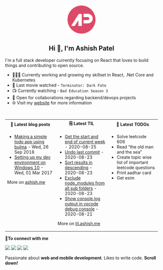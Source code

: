<p align="center">
  <img src="https://raw.githubusercontent.com/ashishdotme/assets/master/logo.png" alt="drawing" width="100"/>
</p>

<h2 align="center">Hi 👋, I'm Ashish Patel</h2>

I'm a full stack developer currently focusing on React that loves to build things and contributing to open source.

- 👨🏽‍💻 Currently working and growing my skillset in React, .Net Core and Kubernetes
- 🍿 Last movie watched - <!-- movie starts -->`Terminator: Dark Fate`<!-- movie ends -->
- 📺 Currently watching - <!-- tv starts -->`Bad Education Season 3`<!-- tv ends -->
- 🤝 Open for collaborations regarding backend/devops projects
- 🌐 Visit my [website](https://ashish.me) for more information

<br>
<table>  
<tr>
<th><b>📕 Latest blog posts</b></th>
<th><b>🗒️ Latest TIL</b></th>
<th><b>📝 Latest TODOs</b></th>
</tr>
<tr>
<td valign="top" width="33%">

<!-- blog starts -->
- [Making a simple todo app using bulma](https://ashish.me/blog/2018-09-26-react-redux-demo/) - Wed, 26 Sep 2018 
- [Setting up my dev environment on Windows 10](https://ashish.me/blog/2017-01-01-plugins-for-visual-studio-code/) - Wed, 01 Mar 2017 
<!-- blog ends -->

More on [ashish.me](https://ashish.me)

</td>
<td valign="top" width="34%">

<!-- tils starts -->
- [Get the start and end of current week](https://github.com/ashishdotme/til/blob/master/dayjs/get-the-start-and-end-of-current-week.md) - 2020-08-25
- [Undo last commit](https://github.com/ashishdotme/til/blob/master/git/undo-last-commit.md) - 2020-08-23
- [Sort results in descending](https://github.com/ashishdotme/til/blob/master/mongodb/sort-results-descending.md) - 2020-08-23
- [Exclude node_modules from all sub folders](https://github.com/ashishdotme/til/blob/master/git/exlude-node-moudles-from-all-subfolders.md) - 2020-08-23
- [Show console.log output in vscode debug console](https://github.com/ashishdotme/til/blob/master/nodejs/show-output-in-vscode.md) - 2020-08-21
<!-- tils ends -->

More on [til.ashish.me](https://til.ashish.me)

</td>
<td valign="top" width="33%">

<!-- todos starts -->
- Solve leetcode 606
- Read “the old man and the sea”
- Create topic wise list of important leetcode questions
- Print aadhar card
- Get esim
<!-- todos ends -->

</td>
</tr>
</table>
<b> 🤝To connect with me</b>

<p align = "center">

[<img src="https://img.shields.io/badge/twitter-%231DA1F2.svg?&style=for-the-badge&logo=twitter&logoColor=white&color=black" />](https://twitter.com/ashishdotme)
[<img src="https://img.shields.io/badge/facebook-%2312100E.svg?&style=for-the-badge&logo=facebook&logoColor=white&color=black" />](https://facebook.com/ashishdotme)
[<img src="https://img.shields.io/badge/instagram-%2312100E.svg?&style=for-the-badge&logo=instagram&logoColor=white&color=black" />](https://instagram.com/ashishdotme)
[<img src ="https://img.shields.io/badge/website-%23.svg?&style=for-the-badge&logo=&logoColor=white%22&color=black">](https://ashish.me)

</p>

Passionate about **web and mobile development**. Likes to write code. **Scroll down!**
